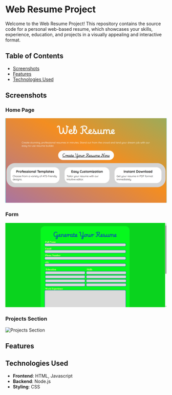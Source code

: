 # Web Resume Project

Welcome to the Web Resume Project! This repository contains the source code for a personal web-based resume, which showcases your skills, experience, education, and projects in a visually appealing and interactive format. 

## Table of Contents

- [Screenshots](#screenshots)
- [Features](#features)
- [Technologies Used](#technologies-Used)


## Screenshots

### Home Page
![Home Page](assets/images/home-page.png)

### Form
![Form](assets/images/form.png)

### Projects Section
![Projects Section](assets/images/projects-section.png)


## Features


## Technologies Used

- **Frontend**: HTML, Javascript
- **Backend**: Node.js
- **Styling**: CSS